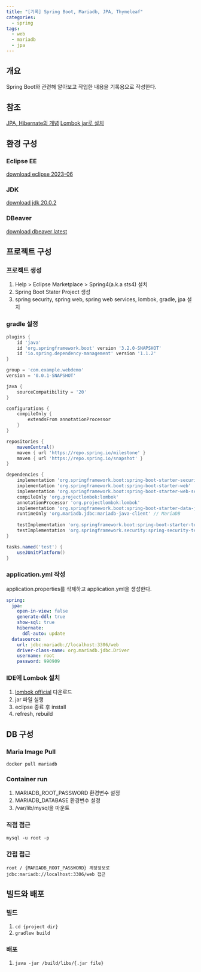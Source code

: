 ```yaml
---
title: "[기록] Spring Boot, Mariadb, JPA, Thymeleaf"
categories: 
  - spring
tags:
  - web
  - mariadb
  - jpa
---
```


## 개요
Spring Boot와 관련해 알아보고 작업한 내용을 기록용으로 작성한다.

## 참조
[JPA, Hibernate의 개념](https://suhwan.dev/2019/02/24/jpa-vs-hibernate-vs-spring-data-jpa/)
[Lombok jar로 설치](https://intheham.tistory.com/105)
## 환경 구성  

### Eclipse EE
[download eclipse 2023-06](https://www.eclipse.org/downloads/packages/installer)  

### JDK
[download jdk 20.0.2](https://www.oracle.com/kr/java/technologies/downloads/)  

### DBeaver
[download dbeaver latest](https://dbeaver.io/)  

## 프로젝트 구성

### 프로젝트 생성  
1. Help > Eclipse Marketplace > Spring4(a.k.a sts4) 설치  
2. Spring Boot Stater Project 생성  
3. spring security, spring web, spring web services, lombok, gradle, jpa 설치  

### gradle 설정
``` gradle
plugins {
	id 'java'
	id 'org.springframework.boot' version '3.2.0-SNAPSHOT'
	id 'io.spring.dependency-management' version '1.1.2'
}

group = 'com.example.webdemo'
version = '0.0.1-SNAPSHOT'

java {
	sourceCompatibility = '20'
}

configurations {
	compileOnly {
		extendsFrom annotationProcessor
	}
}

repositories {
	mavenCentral()
	maven { url 'https://repo.spring.io/milestone' }
	maven { url 'https://repo.spring.io/snapshot' }
}

dependencies {
	implementation 'org.springframework.boot:spring-boot-starter-security'
	implementation 'org.springframework.boot:spring-boot-starter-web'
	implementation 'org.springframework.boot:spring-boot-starter-web-services'
	compileOnly 'org.projectlombok:lombok'
	annotationProcessor 'org.projectlombok:lombok'
	implementation 'org.springframework.boot:spring-boot-starter-data-jpa'
	runtimeOnly 'org.mariadb.jdbc:mariadb-java-client' // MariaDB
	
	testImplementation 'org.springframework.boot:spring-boot-starter-test'
	testImplementation 'org.springframework.security:spring-security-test'
}

tasks.named('test') {
	useJUnitPlatform()
}
```  

### application.yml 작성
application.properties를 삭제하고 application.yml을 생성한다.  
``` yaml
spring:
  jpa:
    open-in-view: false
    generate-ddl: true
    show-sql: true
    hibernate:
      ddl-auto: update
  datasource:
    url: jdbc:mariadb://localhost:3306/web
    driver-class-name: org.mariadb.jdbc.Driver
    username: root
    password: 990909
```  

### IDE에 Lombok 설치
1. [lombok official](https://projectlombok.org/download) 다운로드  
2. jar 파일 실행  
3. eclipse 종료 후 install  
4. refresh, rebuild  

## DB 구성

### Maria Image Pull
`docker pull mariadb`  

### Container run
1. MARIADB_ROOT_PASSWORD 환경변수 설정  
2. MARIADB_DATABASE 환경변수 설정
3. /var/lib/mysql을 마운트  

### 직접 접근
`mysql -u root -p`  

### 간접 접근
`root / {MARIADB_ROOT_PASSWORD} 계정정보로 jdbc:mariadb://localhost:3306/web 접근`  

## 빌드와 배포

### 빌드
1. `cd {project dir}`  
2. `gradlew build`  

### 배포
1. `java -jar /build/libs/{.jar file}`  